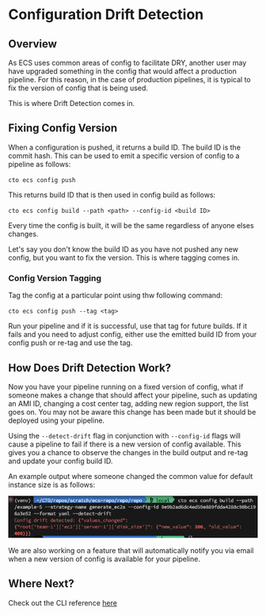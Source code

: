 # Configuration Drift Detection

## Overview

As ECS uses common areas of config to facilitate DRY, another user may have upgraded something in the config that would affect a production pipeline. For this reason, in the case of production pipelines, it is typical to fix the version of config that is being used. 

This is where Drift Detection comes in. 

## Fixing Config Version

When a configuration is pushed, it returns a build ID. The build ID is the commit hash. This can be used to emit a specific version of config to a pipeline as follows:

`cto ecs config push`

This returns build ID that is then used in config build as follows:

`cto ecs config build --path <path> --config-id <build ID>`

Every time the config is built, it will be the same regardless of anyone elses changes. 

Let's say you don't know the build ID as you have not pushed any new config, but you want to fix the version. This is where tagging comes in. 

### Config Version Tagging

Tag the config at a particular point using thw following command:

`cto ecs config push --tag <tag>`

Run your pipeline and if it is successful, use that tag for future builds. If it fails and you need to adjust config, either use the emitted build ID from your config push or re-tag and use the tag.

## How Does Drift Detection Work?

Now you have your pipeline running on a fixed version of config, what if someone makes a change that should affect your pipeline, such as updating an AMI ID, changing a cost center tag, adding new region support, the list goes on. You may not be aware this change has been made but it should be deployed using your pipeline. 

Using the `--detect-drift` flag in conjunction with `--config-id` flags will cause a pipeline to fail if there is a new version of config available. This gives you a chance to observe the changes in the build output and re-tag and update your config build ID.

An example output where someone changed the common value for default instance size is as follows:

![Drift detected](drift-detected.png)

We are also working on a feature that will automatically notify you via email when a new version of config is available for your pipeline. 

## Where Next?

Check out the CLI reference [here](../cli)